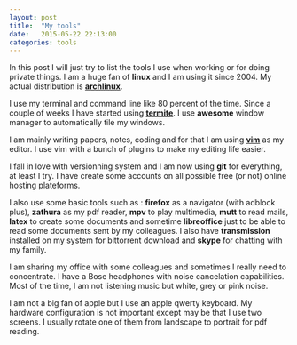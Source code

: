 ```yaml
---
layout: post
title:  "My tools"
date:   2015-05-22 22:13:00
categories: tools
---
```


In this post I will just try to list the tools I use when working or for doing
private things. I am a huge fan of **linux** and I am using it since 2004. My
actual distribution is [**archlinux**](https://www.archlinux.org/).

I use my terminal and command line like 80 percent of the time. Since a couple
of weeks I have started using
[**termite**](https://github.com/thestinger/termite). I use **awesome** window
manager to automatically tile my windows.

I am mainly writing papers, notes, coding and for that I am using
[**vim**](www.vim.org) as my editor. I use vim with a bunch of plugins to make my
editing life easier.

I fall in love with versionning system and I am now using **git** for everything,
at least I try. I have create some accounts on all possible free (or not) online
hosting plateforms.

I also use some basic tools such as : **firefox** as a navigator (with adblock
plus), **zathura** as my pdf reader, **mpv** to play multimedia, **mutt** to read mails,
**latex** to create some documents and sometime **libreoffice** just to be able to read
some documents sent by my colleagues. I also have **transmission** installed on
my system for bittorrent download and **skype** for chatting with my family.

I am sharing my office with some colleagues and sometimes I really need to
concentrate. I have a Bose headphones with noise cancelation capabilities. Most
of the time, I am not listening music but white, grey or pink noise.

I am not a big fan of apple but I use an apple qwerty keyboard. My hardware
configuration is not important except may be that I use two screens. I usually
rotate one of them from landscape to portrait for pdf reading.
